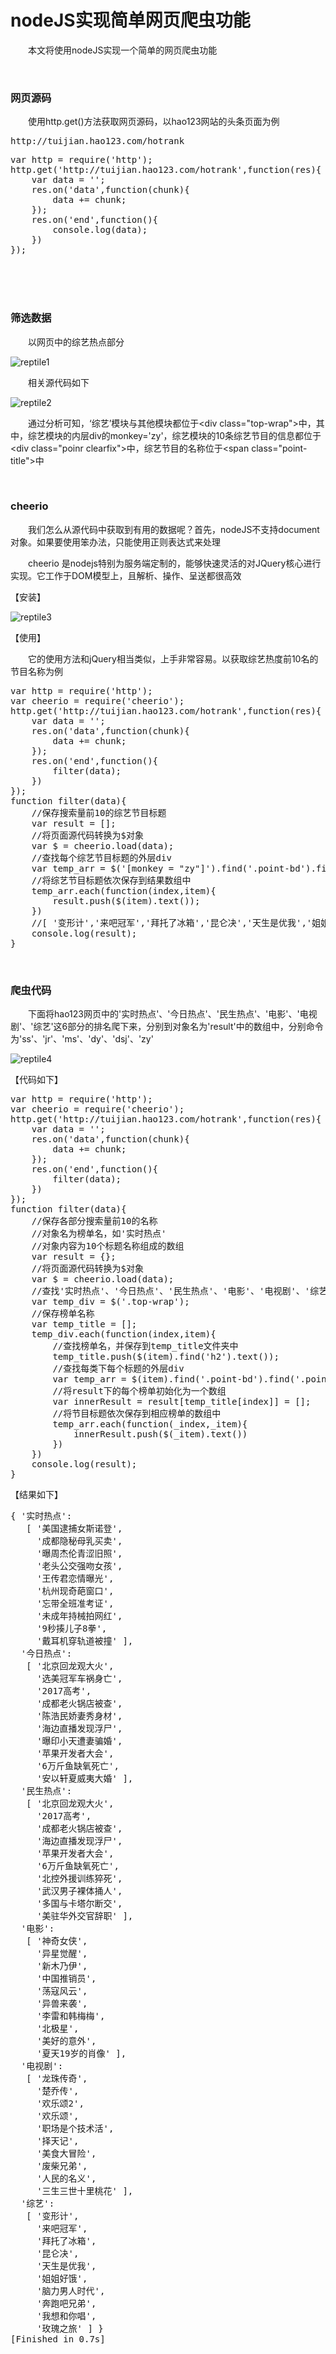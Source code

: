 # nodeJS实现简单网页爬虫功能

&emsp;&emsp;本文将使用nodeJS实现一个简单的网页爬虫功能

&nbsp;

### 网页源码

&emsp;&emsp;使用http.get()方法获取网页源码，以hao123网站的头条页面为例

<div>
<pre>http://tuijian.hao123.com/hotrank</pre>
</div>
<div>
<pre>var http = require('http');
http.get('http://tuijian.hao123.com/hotrank',function(res){
    var data = '';
    res.on('data',function(chunk){
        data += chunk;
    });
    res.on('end',function(){
        console.log(data);
    })
});</pre>
</div>

　

&nbsp;

### 筛选数据

&emsp;&emsp;以网页中的综艺热点部分

![reptile1](https://pic.xiaohuochai.site/blog/nodejs_reptile1.png)


&emsp;&emsp;相关源代码如下

![reptile2](https://pic.xiaohuochai.site/blog/nodejs_reptile2.png)


&emsp;&emsp;通过分析可知，&lsquo;综艺&rsquo;模块与其他模块都位于&lt;div class="top-wrap"&gt;中，其中，综艺模块的内层div的monkey='zy'，综艺模块的10条综艺节目的信息都位于&lt;div class="poinr clearfix"&gt;中，综艺节目的名称位于&lt;span class="point-title"&gt;中

&nbsp;

### cheerio

&emsp;&emsp;我们怎么从源代码中获取到有用的数据呢？首先，nodeJS不支持document对象。如果要使用笨办法，只能使用正则表达式来处理

&emsp;&emsp;cheerio 是nodejs特别为服务端定制的，能够快速灵活的对JQuery核心进行实现。它工作于DOM模型上，且解析、操作、呈送都很高效

【安装】

![reptile3](https://pic.xiaohuochai.site/blog/nodejs_reptile3.png)


【使用】

&emsp;&emsp;它的使用方法和jQuery相当类似，上手非常容易。以获取综艺热度前10名的节目名称为例

<div>
<pre>var http = require('http');
var cheerio = require('cheerio');
http.get('http://tuijian.hao123.com/hotrank',function(res){
    var data = '';
    res.on('data',function(chunk){
        data += chunk;
    });
    res.on('end',function(){
        filter(data);
    })
});
function filter(data){
    //保存搜索量前10的综艺节目标题
    var result = [];
    //将页面源代码转换为$对象
    var $ = cheerio.load(data);
    //查找每个综艺节目标题的外层div
    var temp_arr = $('[monkey = "zy"]').find('.point-bd').find('.point-title');
    //将综艺节目标题依次保存到结果数组中
    temp_arr.each(function(index,item){
        result.push($(item).text());
    })
    //[ '变形计','来吧冠军','拜托了冰箱','昆仑决','天生是优我','姐姐好饿','脑力男人时代','奔跑吧兄弟','我想和你唱','玫瑰之旅' ]
    console.log(result);
}</pre>
</div>

&nbsp;

### 爬虫代码

&emsp;&emsp;下面将hao123网页中的'实时热点'、'今日热点'、'民生热点'、'电影'、'电视剧'、'综艺'这6部分的排名爬下来，分别到对象名为'result'中的数组中，分别命令为'ss'、'jr'、'ms'、'dy'、'dsj'、'zy'

![reptile4](https://pic.xiaohuochai.site/blog/nodejs_reptile4.png)


【代码如下】

<div>
<pre>var http = require('http');
var cheerio = require('cheerio');
http.get('http://tuijian.hao123.com/hotrank',function(res){
    var data = '';
    res.on('data',function(chunk){
        data += chunk;
    });
    res.on('end',function(){
        filter(data);
    })
});
function filter(data){
    //保存各部分搜索量前10的名称
    //对象名为榜单名，如'实时热点'
    //对象内容为10个标题名称组成的数组
    var result = {};
    //将页面源代码转换为$对象
    var $ = cheerio.load(data);
    //查找'实时热点'、'今日热点'、'民生热点'、'电影'、'电视剧'、'综艺'这6个榜单所在的div
    var temp_div = $('.top-wrap');
    //保存榜单名称
    var temp_title = [];
    temp_div.each(function(index,item){
        //查找榜单名，并保存到temp_title文件夹中
        temp_title.push($(item).find('h2').text());
        //查找每类下每个标题的外层div
        var temp_arr = $(item).find('.point-bd').find('.point-title');
        //将result下的每个榜单初始化为一个数组
        var innerResult = result[temp_title[index]] = [];
        //将节目标题依次保存到相应榜单的数组中
        temp_arr.each(function(_index,_item){
            innerResult.push($(_item).text())
        })
    })
    console.log(result);
}</pre>
</div>

【结果如下】

<div>
<pre>{ '实时热点': 
   [ '美国逮捕女斯诺登',
     '成都隐秘母乳买卖',
     '曝周杰伦青涩旧照',
     '老头公交强吻女孩',
     '王传君恋情曝光',
     '杭州现奇葩窗口',
     '忘带全班准考证',
     '未成年持械拍网红',
     '9秒揍儿子8拳',
     '戴耳机穿轨道被撞' ],
  '今日热点': 
   [ '北京回龙观大火',
     '选美冠军车祸身亡',
     '2017高考',
     '成都老火锅店被查',
     '陈浩民娇妻秀身材',
     '海边直播发现浮尸',
     '曝印小天遭妻骗婚',
     '苹果开发者大会',
     '6万斤鱼缺氧死亡',
     '安以轩夏威夷大婚' ],
  '民生热点': 
   [ '北京回龙观大火',
     '2017高考',
     '成都老火锅店被查',
     '海边直播发现浮尸',
     '苹果开发者大会',
     '6万斤鱼缺氧死亡',
     '北控外援训练猝死',
     '武汉男子裸体捅人',
     '多国与卡塔尔断交',
     '美驻华外交官辞职' ],
  '电影': 
   [ '神奇女侠',
     '异星觉醒',
     '新木乃伊',
     '中国推销员',
     '荡寇风云',
     '异兽来袭',
     '李雷和韩梅梅',
     '北极星',
     '美好的意外',
     '夏天19岁的肖像' ],
  '电视剧': 
   [ '龙珠传奇',
     '楚乔传',
     '欢乐颂2',
     '欢乐颂',
     '职场是个技术活',
     '择天记',
     '美食大冒险',
     '废柴兄弟',
     '人民的名义',
     '三生三世十里桃花' ],
  '综艺': 
   [ '变形计',
     '来吧冠军',
     '拜托了冰箱',
     '昆仑决',
     '天生是优我',
     '姐姐好饿',
     '脑力男人时代',
     '奔跑吧兄弟',
     '我想和你唱',
     '玫瑰之旅' ] }
[Finished in 0.7s]</pre>
</div>

